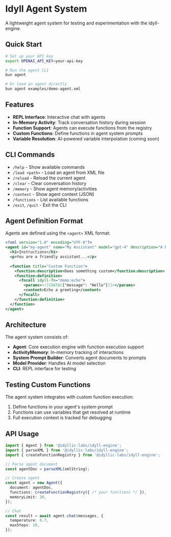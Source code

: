 # Idyll Agent System

A lightweight agent system for testing and experimentation with the idyll-engine.

## Quick Start

```bash
# Set up your API key
export OPENAI_API_KEY=your-api-key

# Run the agent CLI
bun agent

# Or load an agent directly
bun agent examples/demo-agent.xml
```

## Features

- **REPL Interface**: Interactive chat with agents
- **In-Memory Activity**: Track conversation history during session
- **Function Support**: Agents can execute functions from the registry
- **Custom Functions**: Define functions in agent system prompts
- **Variable Resolution**: AI-powered variable interpolation (coming soon)

## CLI Commands

- `/help` - Show available commands
- `/load <path>` - Load an agent from XML file
- `/reload` - Reload the current agent
- `/clear` - Clear conversation history
- `/memory` - Show agent memory/activities
- `/context` - Show agent context (JSON)
- `/functions` - List available functions
- `/exit`, `/quit` - Exit the CLI

## Agent Definition Format

Agents are defined using the `<agent>` XML format:

```xml
<?xml version="1.0" encoding="UTF-8"?>
<agent id="my-agent" name="My Assistant" model="gpt-4" description="A helpful assistant">
  <h1>Instructions</h1>
  <p>You are a friendly assistant...</p>
  
  <function title="Custom Function">
    <function:description>Does something custom</function:description>
    <function:definition>
      <fncall idyll-fn="demo:echo">
        <params><![CDATA[{"message": "Hello"}]]></params>
        <content>Echo a greeting</content>
      </fncall>
    </function:definition>
  </function>
</agent>
```

## Architecture

The agent system consists of:

- **Agent**: Core execution engine with function execution support
- **ActivityMemory**: In-memory tracking of interactions
- **System Prompt Builder**: Converts agent documents to prompts
- **Model Provider**: Handles AI model selection
- **CLI**: REPL interface for testing

## Testing Custom Functions

The agent system integrates with custom function execution:

1. Define functions in your agent's system prompt
2. Functions can use variables that get resolved at runtime
3. Full execution context is tracked for debugging

## API Usage

```typescript
import { Agent } from '@idyllic-labs/idyll-engine';
import { parseXML } from '@idyllic-labs/idyll-engine';
import { createFunctionRegistry } from '@idyllic-labs/idyll-engine';

// Parse agent document
const agentDoc = parseXML(xmlString);

// Create agent
const agent = new Agent({
  document: agentDoc,
  functions: createFunctionRegistry({ /* your functions */ }),
  memoryLimit: 20,
});

// Chat
const result = await agent.chat(messages, {
  temperature: 0.7,
  maxSteps: 10,
});
```